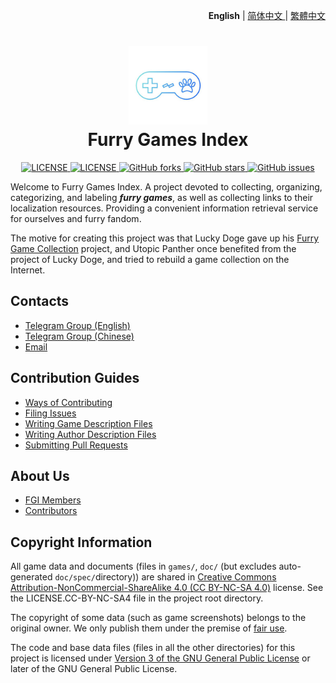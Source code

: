 <p align="right">
  <strong>English</strong>
  <span> | </span>
  <a href="README.zh-cn.md">
  简体中文
  </a>
  <span> | </span>
  <a href="README.zh-tw.md">
  繁體中文
  </a>
</p>

<h1 align="center">
  <img src="/assets/_README/logo.png" width="25%">
  <br>Furry Games Index
</h1>

<p align="center">
  <a href="LICENSE.GPL3">
    <img alt="LICENSE" src="https://img.shields.io/badge/license-GPL--3.0-orange">
  </a>
  <a href="LICENSE.CC-BY-NC-SA4">
    <img alt="LICENSE" src="https://img.shields.io/badge/license-CC%20BY--NC--SA%204.0-0089a6">
  </a>
  <a href="https://github.com/FurryGamesIndex/games/network">
    <img alt="GitHub forks" src="https://img.shields.io/github/forks/FurryGamesIndex/games?color=brightgreen">
  </a>
  <a href="https://github.com/FurryGamesIndex/games/stargazers">
    <img alt="GitHub stars" src="https://img.shields.io/github/stars/FurryGamesIndex/games?color=purple">
  </a>
  <a href="https://github.com/FurryGamesIndex/games/issues">
    <img alt="GitHub issues" src="https://img.shields.io/github/issues/FurryGamesIndex/games">
  </a>
</p>

Welcome to Furry Games Index. A project devoted to collecting, organizing, categorizing, and labeling ***furry games***, as well as collecting links to their localization resources. Providing a convenient information retrieval service for ourselves and furry fandom.

The motive for creating this project was that Lucky Doge gave up his [Furry Game Collection](https://doge.im/recommend/kemono-games.html) project, and Utopic Panther once benefited from the project of Lucky Doge, and tried to rebuild a game collection on the Internet.

## Contacts

- [Telegram Group (English)](https://t.me/+1IilPN3Ak71hOGYx)
- [Telegram Group (Chinese)](https://t.me/+pTJEQy_b64E4MzQx)
- [Email](mailto:webmaster@furrygames.top)

## Contribution Guides

- [Ways of Contributing](https://github.com/FurryGamesIndex/games/wiki/Ways-of-Contributing)
- [Filing Issues](https://github.com/FurryGamesIndex/games/wiki/Filing-Issues)
- [Writing Game Description Files](https://github.com/FurryGamesIndex/games/wiki/Writing-Game-Description-Files)
- [Writing Author Description Files](https://github.com/FurryGamesIndex/games/wiki/Writing-Author-Description-Files)
- [Submitting Pull Requests](https://github.com/FurryGamesIndex/games/wiki/Submitting-Pull-Requests)

## About Us

- [FGI Members](https://github.com/FurryGamesIndex/games/wiki/FGI-Members)
- [Contributors](https://github.com/FurryGamesIndex/games/wiki/Contributors)

## Copyright Information

All game data and documents (files in `games/`, `doc/` (but excludes auto-generated `doc/spec/`directory)) are shared in [Creative Commons Attribution-NonCommercial-ShareAlike 4.0 (CC BY-NC-SA 4.0)](https://creativecommons.org/licenses/by-nc-sa/4.0/) license. See the LICENSE.CC-BY-NC-SA4 file in the project root directory.

The copyright of some data (such as game screenshots) belongs to the original owner. We only publish them under the premise of [fair use](https://en.wikipedia.org/wiki/Fair_use).

The code and base data files (files in all the other directories) for this project is licensed under [Version 3 of the GNU General Public License](https://www.gnu.org/licenses/gpl-3.0.html) or later of the GNU General Public License.